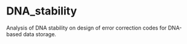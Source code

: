 # DNA_stability
Analysis of DNA stability on design of error correction codes for DNA-based data storage. 
